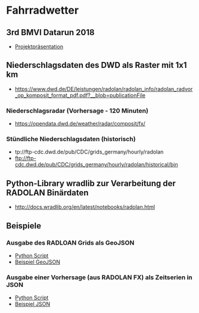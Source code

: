 # Fahrradwetter


## 3rd BMVI Datarun 2018

* [Projektpräsentation](/docs/bmvi-datarun-2018/bmvi-datarun-2018-fahrradwetter.pdf)


## Niederschlagsdaten des DWD als Raster mit 1x1 km

* https://www.dwd.de/DE/leistungen/radolan/radolan_info/radolan_radvor_op_komposit_format_pdf.pdf?__blob=publicationFile

### Niederschlagsradar (Vorhersage - 120 Minuten)

* https://opendata.dwd.de/weather/radar/composit/fx/

### Stündliche Niederschlagsdaten (historisch)

* tp://ftp-cdc.dwd.de/pub/CDC/grids_germany/hourly/radolan
* ftp://ftp-cdc.dwd.de/pub/CDC/grids_germany/hourly/radolan/historical/bin

## Python-Library wradlib zur Verarbeitung der RADOLAN Binärdaten

* http://docs.wradlib.org/en/latest/notebooks/radolan.html

## Beispiele

### Ausgabe des RADLOAN Grids als GeoJSON

* [Python Script](/dwd/radar/grid/export-radar-grid.py)
* [Beispiel GeoJSON](/dwd/radar/grid/sample_grid_620_750_645_775.json)

### Ausgabe einer Vorhersage (aus RADOLAN FX) als Zeitserien in JSON

* [Python Script](/dwd/radar/fx-forecast/export-forecast-timeseries.py)
* [Beispiel JSON](/dwd/radar/fx-forecast/sample_RADOLAN_620_620.json)